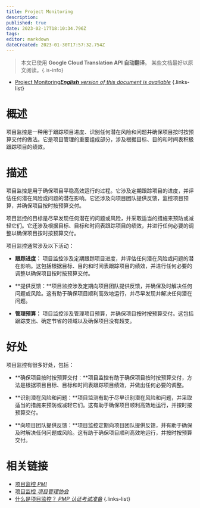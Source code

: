 ```yaml
---
title: Project Monitoring
description: 
published: true
date: 2023-02-17T18:10:34.796Z
tags: 
editor: markdown
dateCreated: 2023-01-30T17:57:32.754Z
---
```


> 本文已使用 **Google Cloud Translation API 自动翻译**。
某些文档最好以原文阅读。{.is-info}
- [Project Monitoring***English** version of this document is available*](/en/Knowledge-base/Dictionary/project-monitoring)
{.links-list}


# 概述
项目监控是一种用于跟踪项目进度、识别任何潜在风险和问题并确保项目按时按预算交付的做法。它是项目管理的重要组成部分，涉及根据目标、目的和时间表积极跟踪项目的绩效。

# 描述
项目监控是用于确保项目平稳高效运行的过程。它涉及定期跟踪项目的进度，并评估任何潜在风险或问题的潜在影响。它还涉及向项目团队提供反馈，监控项目预算，并确保项目按时按预算交付。

项目监控的目标是尽早发现任何潜在的问题或风险，并采取适当的措施来预防或减轻它们。它还涉及根据目标、目标和时间表跟踪项目的绩效，并进行任何必要的调整以确保项目按时按预算交付。

项目监控通常涉及以下活动：

* **跟踪进度：** 项目监控涉及定期跟踪项目进度，并评估任何潜在风险或问题的潜在影响。这包括根据目标、目的和时间表跟踪项目的绩效，并进行任何必要的调整以确保项目按时按预算交付。

* **提供反馈：**项目监控涉及定期向项目团队提供反馈，并确保及时解决任何问题或风险。这有助于确保项目顺利高效地运行，并尽早发现并解决任何潜在问题。

* **管理预算：** 项目监控涉及管理项目预算，并确保项目按时按预算交付。这包括跟踪支出、确定节省的领域以及确保项目没有超支。

# 好处
项目监控有很多好处，包括：

* **确保项目按时按预算交付：**项目监控有助于确保项目按时按预算交付，方法是根据项目目标、目标和时间表跟踪项目绩效，并做出任何必要的调整。

* **识别潜在风险和问题：**项目监测有助于尽早识别潜在风险和问题，并采取适当的措施来预防或减轻它们。这有助于确保项目顺利高效地运行，并按时按预算交付。

* **向项目团队提供反馈：**项目监控定期向项目团队提供反馈，并有助于确保及时解决任何问题或风险。这有助于确保项目顺利高效地运行，并按时按预算交付。

# 相关链接
- [项目监控 *PMI*](https://www.pmi.org/learning/library/project-monitoring-processes-8764)
- [项目监控 *项目管理协会*](https://www.project-management-institute.org/project-monitoring/)
- [什么是项目监控？ *PMP 认证考试准备*](https://www.pmpcertificationexamprep.com/what-is-project-monitoring.html)
{.links-list}